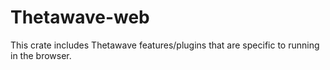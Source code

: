 # Thetawave-web

This crate includes Thetawave features/plugins that are specific to running in the browser.
